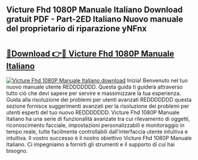 ## Victure Fhd 1080P Manuale Italiano Download gratuit PDF - Part-2ED Italiano Nuovo manuale del proprietario di riparazione yNFnx

# <h2><a href="http://dfgbfg7.blite.top/?on=Victure+Fhd+1080P+Manuale+Italiano">🔗Download 👉🔴 Victure Fhd 1080P Manuale Italiano</a></h2>

[![Victure Fhd 1080P Manuale Italiano download](https://i.imgur.com/lujVjoI.png)](http://dfgbfg7.blite.top/?on=Victure+Fhd+1080P+Manuale+Italiano)
Inizia! Benvenuto nel tuo nuovo manuale utente REDDDDDDD. Questa guida ti guiderà attraverso tutto ciò che devi sapere per servire e massimizzare la tua esperienza. Guida alla risoluzione dei problemi per utenti avanzati REDDDDDDD questa sezione fornisce suggerimenti avanzati per la risoluzione dei problemi per utenti esperti del tuo nuovo REDDDDDDD. Victure Fhd 1080P Manuale Italiano ha una serie di funzionalità avanzate tra cui rilevamento di oggetti, riconoscimento facciale, impostazioni personalizzabili e monitoraggio in tempo reale, tutte facilmente controllabili dall'interfaccia utente intuitiva e intuitiva. Il vostro successo è il nostro obiettivo Victure Fhd 1080P Manuale Italiano. Ci impegniamo a fornirti gli strumenti e il supporto di cui hai bisogno.

